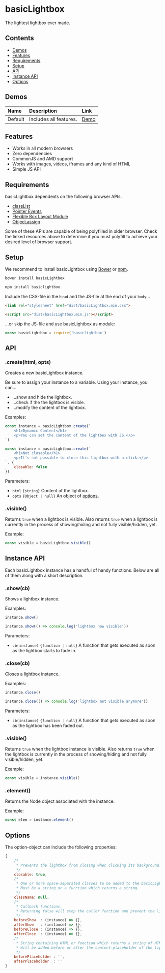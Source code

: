 # basicLightbox

The lightest lightbox ever made.

## Contents

- [Demos](#demos)
- [Features](#features)
- [Requirements](#requirements)
- [Setup](#setup)
- [API](#api)
- [Instance API](#instance-api)
- [Options](#options)

## Demos

| Name | Description | Link |
|:-----------|:------------|:------------|
| Default | Includes all features. | [Demo](http://codepen.io/electerious/pen/oxLZwq) |

## Features

- Works in all modern browsers
- Zero dependencies
- CommonJS and AMD support
- Works with images, videos, iframes and any kind of HTML
- Simple JS API

## Requirements

basicLightbox dependents on the following browser APIs:

- [classList](https://dom.spec.whatwg.org/#dom-element-classlist)
- [Pointer Events](https://www.w3.org/TR/pointerevents/)
- [Flexible Box Layout Module](https://www.w3.org/TR/css3-flexbox/)
- [Object.assign](http://www.ecma-international.org/ecma-262/6.0/#sec-object.assign)

Some of these APIs are capable of being polyfilled in older browser. Check the linked resources above to determine if you must polyfill to achieve your desired level of browser support.

## Setup

We recommend to install basicLightbox using [Bower](http://bower.io/) or [npm](https://npmjs.com).

```sh
bower install basicLightbox
```

```sh
npm install basiclightbox
```

Include the CSS-file in the `head` and the JS-file at the end of your `body`…

```html
<link rel="stylesheet" href="dist/basicLightbox.min.css">
```

```html
<script src="dist/basicLightbox.min.js"></script>
```

…or skip the JS-file and use basicLightbox as module:

```js
const basicLightbox = require('basiclightbox')
```

## API

### .create(html, opts)

Creates a new basicLightbox instance.

Be sure to assign your instance to a variable. Using your instance, you can…

* …show and hide the lightbox.
* …check if the the lightbox is visible.
* …modify the content of the lightbox.

Examples:

```js
const instance = basicLightbox.create(`
	<h1>Dynamic Content</h1>
	<p>You can set the content of the lightbox with JS.</p>
`)
```

```js
const instance = basicLightbox.create(`
	<h1>Not closable</h1>
	<p>It's not possible to close this lightbox with a click.</p>
`, {
	closable: false
})
```

Parameters:

- `html` `{string}` Content of the lightbox.
- `opts` `{Object | null}` An object of [options](#options).

### .visible()

Returns `true` when a lightbox is visible. Also returns `true` when a lightbox is currently in the process of showing/hiding and not fully visible/hidden, yet.

Example:

```js
const visible = basicLightbox.visible()
```

## Instance API

Each basicLightbox instance has a handful of handy functions. Below are all of them along with a short description.

### .show(cb)

Shows a lightbox instance.

Examples:

```js
instance.show()
```

```js
instance.show(() => console.log('lightbox now visible'))
```

Parameters:

- `cb(instance)` `{function | null}` A function that gets executed as soon as the lightbox starts to fade in.

### .close(cb)

Closes a lightbox instance.

Examples:

```js
instance.close()
```

```js
instance.close(() => console.log('lightbox not visible anymore'))
```

Parameters:

- `cb(instance)` `{function | null}` A function that gets executed as soon as the lightbox has been faded out.

### .visible()

Returns `true` when the lightbox instance is visible. Also returns `true` when the lightbox is currently in the process of showing/hiding and not fully visible/hidden, yet.

Example:

```js
const visible = instance.visible()
```

### .element()

Returns the Node object associated with the instance.

Example:

```js
const elem = instance.element()
```

## Options

The option-object can include the following properties:

```js
{
	/*
	 * Prevents the lightbox from closing when clicking its background.
	 */
	closable: true,
	/*
	 * One or more space-separated classes to be added to the basicLightbox element.
	 * Must be a string or a function which returns a string.
	 */
	className: null,
	/*
	 * Callback functions.
	 * Returning false will stop the caller function and prevent the lightbox from showing or closing.
	 */
	beforeShow  : (instance) => {},
	afterShow   : (instance) => {},
	beforeClose : (instance) => {},
	afterClose  : (instance) => {},
	/*
	 * String containing HTML or function which returns a string of HTML.
	 * Will be added before or after the content-placeholder of the lightbox.
	 */
	beforePlaceholder : '',
	afterPlaceholder  : ''
}
```